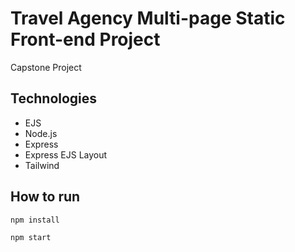 # Travel Agency Multi-page Static Front-end Project

Capstone Project

## Technologies

- EJS
- Node.js
- Express
- Express EJS Layout
- Tailwind

## How to run

```
npm install
```

```
npm start
```
